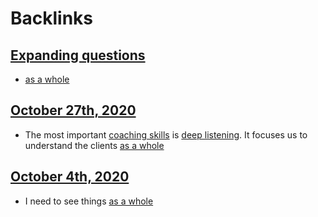 
# Backlinks
## [Expanding questions](<Expanding questions.md>)
- [as a whole](<as a whole.md>)

## [October 27th, 2020](<October 27th, 2020.md>)
- The most important [coaching skills](<coaching skills.md>) is [deep listening](<deep listening.md>). It focuses us to understand the clients [as a whole](<as a whole.md>)

## [October 4th, 2020](<October 4th, 2020.md>)
- I need to see things [as a whole](<as a whole.md>)

